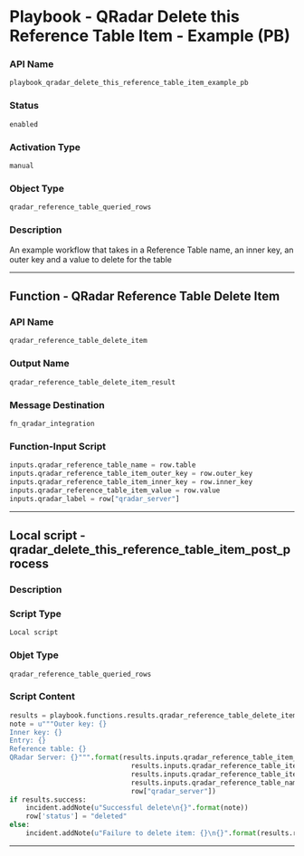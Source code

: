 <!--
    DO NOT MANUALLY EDIT THIS FILE
    THIS FILE IS AUTOMATICALLY GENERATED WITH resilient-sdk codegen
    Generated with resilient-sdk v49.1.51
-->

# Playbook - QRadar Delete this Reference Table Item - Example (PB)

### API Name
`playbook_qradar_delete_this_reference_table_item_example_pb`

### Status
`enabled`

### Activation Type
`manual`

### Object Type
`qradar_reference_table_queried_rows`

### Description
An example workflow that takes in a Reference Table name, an inner key, an outer key and a value to delete for the table


---
## Function - QRadar Reference Table Delete Item

### API Name
`qradar_reference_table_delete_item`

### Output Name
`qradar_reference_table_delete_item_result`

### Message Destination
`fn_qradar_integration`

### Function-Input Script
```python
inputs.qradar_reference_table_name = row.table
inputs.qradar_reference_table_item_outer_key = row.outer_key
inputs.qradar_reference_table_item_inner_key = row.inner_key
inputs.qradar_reference_table_item_value = row.value
inputs.qradar_label = row["qradar_server"]
```

---

## Local script - qradar_delete_this_reference_table_item_post_process

### Description


### Script Type
`Local script`

### Objet Type
`qradar_reference_table_queried_rows`

### Script Content
```python
results = playbook.functions.results.qradar_reference_table_delete_item_result
note = u"""Outer key: {}
Inner key: {}
Entry: {}
Reference table: {}
QRadar Server: {}""".format(results.inputs.qradar_reference_table_item_outer_key,
                              results.inputs.qradar_reference_table_item_inner_key,
                              results.inputs.qradar_reference_table_item_value, 
                              results.inputs.qradar_reference_table_name,
                              row["qradar_server"])
if results.success:
    incident.addNote(u"Successful delete\n{}".format(note))
    row['status'] = "deleted"
else:
    incident.addNote(u"Failure to delete item: {}\n{}".format(results.reason, note))
```

---
